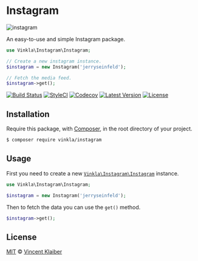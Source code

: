 # Instagram

![instagram](https://cloud.githubusercontent.com/assets/499192/11020990/f0f31dea-8632-11e5-95b1-77e72c7ba271.png)

An easy-to-use and simple Instagram package.

```php
use Vinkla\Instagram\Instagram;

// Create a new instagram instance.
$instagram = new Instagram('jerryseinfeld');

// Fetch the media feed.
$instagram->get();
```

[![Build Status](https://img.shields.io/travis/vinkla/laravel-instagram/master.svg?style=flat)](https://travis-ci.org/vinkla/laravel-instagram)
[![StyleCI](https://styleci.io/repos/27216826/shield?style=flat)](https://styleci.io/repos/27216826)
[![Codecov](https://img.shields.io/codecov/c/github/vinkla/laravel-instagram.svg)](https://codecov.io/gh/vinkla/laravel-instagram)
[![Latest Version](https://img.shields.io/github/release/vinkla/instagram.svg?style=flat)](https://github.com/vinkla/instagram/releases)
[![License](https://img.shields.io/packagist/l/vinkla/instagram.svg?style=flat)](https://packagist.org/packages/vinkla/instagram)

## Installation

Require this package, with [Composer](https://getcomposer.org/), in the root directory of your project.

```bash
$ composer require vinkla/instagram
```

## Usage

First you need to create a new [`Vinkla\Instagram\Instagram`](src/Instagram.php) instance.

```php
use Vinkla\Instagram\Instagram;

$instagram = new Instagram('jerryseinfeld');
```

Then to fetch the data you can use the `get()` method.

```php
$instagram->get();
```

## License

 [MIT](LICENSE) © [Vincent Klaiber](https://vinkla.com)
